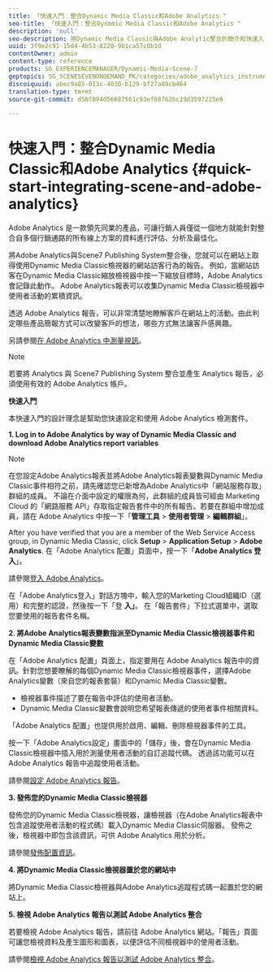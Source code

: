 ```yaml
---
title: 「快速入門：整合Dynamic Media Classic和Adobe Analytics "
seo-title: 「快速入門：整合Dynamic Media Classic和Adobe Analytics "
description: 'null'
seo-description: 將Dynamic Media Classic與Adobe Analytic整合的簡介和快速入門，協助您快速上手使用。
uuid: 3f9e2c91-15d4-4b53-8220-9b1ca57c0b1d
contentOwner: admin
content-type: reference
products: SG_EXPERIENCEMANAGER/Dynamic-Media-Scene-7
geptopics: SG_SCENESEVENONDEMAND_PK/categories/adobe_analytics_instrumentation_kit
discoiquuid: abec9a85-013c-4030-b129-bf27a89cb464
translation-type: tm+mt
source-git-commit: d5bf894d56687561c93ef08762bc19d3597225e6

---
```



# 快速入門：整合Dynamic Media Classic和Adobe Analytics {#quick-start-integrating-scene-and-adobe-analytics}

Adobe Analytics 是一款領先同業的產品，可讓行銷人員僅從一個地方就能針對整合自多個行銷通路的所有線上方案的資料進行評估、分析及最佳化。

將Adobe Analytics與Scene7 Publishing System整合後，您就可以在網站上取得使用Dynamic Media Classic檢視器的網站訪客行為的報告。 例如，當網站訪客在Dynamic Media Classic縮放檢視器中按一下縮放目標時，Adobe Analytics會記錄此動作。 Adobe Analytics報表可以收集Dynamic Media Classic檢視器中使用者活動的累積資訊。

透過 Adobe Analytics 報告，可以非常清楚地瞭解客戶在網站上的活動。由此判定哪些產品簡報方式可以改變客戶的想法，哪些方式無法讓客戶感興趣。

另請參閱[在 Adobe Analytics 中測量視訊](https://marketing.adobe.com/resources/help/en_US/sc/appmeasurement/hbvideo/)。

>[!NOTE]
>
>若要將 Analytics 與 Scene7 Publishing System 整合並產生 Analytics 報告，必須使用有效的 Adobe Analytics 帳戶。

**快速入門**

本快速入門的設計理念是幫助您快速設定和使用 Adobe Analytics 檢測套件。

**1. Log in to Adobe Analytics by way of Dynamic Media Classic and download Adobe Analytics report variables**

>[!NOTE]
>
>在您設定Adobe Analytics報表並將Adobe Analytics報表變數與Dynamic Media Classic事件相符之前，請先確認您已新增為Adobe Analytics中「網站服務存取」群組的成員。 不論在介面中設定的權限為何，此群組的成員皆可經由 Marketing Cloud 的「網路服務 API」存取指定報告套件中的所有報告。若要在群組中增加成員，請在 Adobe Analytics 中按一下「**管理工具** > **使用者管理** > **編輯群組**」。

After you have verified that you are a member of the Web Service Access group, in Dynamic Media Classic, click **Setup** > **Application Setup** > **Adobe Analytics**. 在「Adobe Analytics 配置」頁面中，按一下「**Adobe Analytics 登入**」。

請參閱[登入 Adobe Analytics](log-analytics.md#log_in_to_adobe_analytics)。

在「Adobe Analytics登入」對話方塊中，輸入您的Marketing Cloud組織ID（選用）和完整的認證，然後按一下「登 **入」**。 在「報告套件」下拉式選單中，選取您要使用的報告套件名稱。

**2. 將Adobe Analytics報表變數指派至Dynamic Media Classic檢視器事件和Dynamic Media Classic變數**

在「Adobe Analytics 配置」頁面上，指定要用在 Adobe Analytics 報告中的資訊。針對您想要瞭解的每個Dynamic Media Classic檢視器事件，選擇Adobe Analytics變數（來自您的報表套裝）和Dynamic Media Classic變數。

* 檢視器事件描述了要在報告中評估的使用者活動。
* Dynamic Media Classic變數會說明您希望報表傳遞的使用者事件相關資料。

「Adobe Analytics 配置」也提供用於啟用、編輯、刪除檢視器事件的工具。

按一下「Adobe Analytics設定」畫面中的「儲存」後，會在Dynamic Media Classic檢視器中插入用於測量使用者活動的自訂追蹤代碼。 透過該功能可以在 Adobe Analytics 報告中追蹤使用者活動。

請參閱[設定 Adobe Analytics 報告](configuring-analytics-reports.md#configuring_adobe_analytics_reports)。

**3. 發佈您的Dynamic Media Classic檢視器**

發佈您的Dynamic Media Classic檢視器，讓檢視器（在Adobe Analytics報表中包含追蹤使用者活動的程式碼）載入Dynamic Media Classic伺服器。 發佈之後，檢視器中即包含該資訊，可供 Adobe Analytics 用於分析。

請參閱[發佈配置資訊](publishing-analytics-configuration-information.md#publishing_adobe_analytics_configuration_information)。

**4. 將Dynamic Media Classic檢視器置於您的網站中**

將Dynamic Media Classic檢視器與Adobe Analytics追蹤程式碼一起置於您的網站上。

**5. 檢視 Adobe Analytics 報告以測試 Adobe Analytics 整合**

若要檢視 Adobe Analytics 報告，請前往 Adobe Analytics 網站。「報告」頁面可讓您檢視資料及產生圖形和圖表，以便評估不同檢視器中的使用者活動。

請參閱[檢視 Adobe Analytics 報告以測試 Adobe Analytics 整合](testing-integration-viewing-analytics-report.md#testing_the_integration_by_viewing_an_adobe_analytics_report)。
